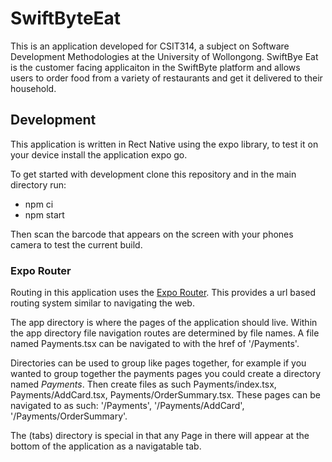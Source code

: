 # SwiftByteEat

This is an application developed for CSIT314, a subject on Software Development Methodologies at the University of Wollongong.
SwiftBye Eat is the customer facing applicaiton in the SwiftByte platform and allows users to order food from a variety of restaurants and get it delivered to their household.

## Development
This application is written in Rect Native using the expo library, to test it on your device install the application expo go. 

To get started with development clone this repository and in the main directory run:

- npm ci
- npm start

Then scan the barcode that appears on the screen with your phones camera to test the current build.

### Expo Router

Routing in this application uses the [Expo Router](https://docs.expo.dev/router/introduction/). This provides a url based routing system similar to navigating the web. 

The app directory is where the pages of the application should live. Within the app directory file navigation routes are determined by file names. A file named Payments.tsx can be navigated to with the href of '/Payments'.

Directories can be used to group like pages together, for example if you wanted to group together the payments pages you could create a directory named *Payments*. Then create files as such Payments/index.tsx, Payments/AddCard.tsx, Payments/OrderSummary.tsx. These pages can be navigated to as such: '/Payments', '/Payments/AddCard', '/Payments/OrderSummary'.

The (tabs) directory is special in that any Page in there will appear at the bottom of the application as a navigatable tab.